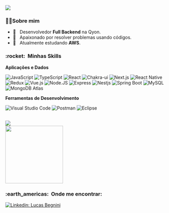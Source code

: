 ![](https://komarev.com/ghpvc/?username=LucasBegnini10&color=006bed)

<h3> 👨‍💻Sobre mim </h3>

- 💼 &nbsp; Desenvolvedor **Full Backend** na Qyon.
- 🖤 &nbsp; Apaixonado por resolver problemas usando códigos.
- 🌱 &nbsp; Atualmente estudando **AWS**. 


<h3> :rocket: &nbsp;Minhas Skills </h3>

**Aplicações e Dados**
 
  ![JavaScript](https://img.shields.io/badge/-JavaScript-333333?style=flat&logo=javascript)
  ![TypeScript](https://img.shields.io/badge/-Typescript-333333?style=flat&logo=typescript) 
  ![React](https://img.shields.io/badge/-React-333333?style=flat&logo=react)
  ![Chakra-ui](https://img.shields.io/badge/-ChakraUi-333333?style=flat&logo=chakraui)
  ![Next.js](https://img.shields.io/badge/-Next.js-333333?style=flat&logo=next.js)
  ![React Native](https://img.shields.io/badge/-React%20Native-333333?style=flat&logo=react)
  ![Redux](https://img.shields.io/badge/-Redux-333333?style=flat&logo=REDUX) 
  ![Vue.js](https://img.shields.io/badge/-Vue.js-333333?style=flat&logo=vue.js)
  ![Node.JS](https://img.shields.io/badge/-Node.JS-333333?style=flat&logo=node.js)
  ![Express](https://img.shields.io/badge/-Express-333333?style=flat&logo=express)
  ![Nestjs](https://img.shields.io/badge/-Nestjs-333333?style=flat&logo=nestjs) 
  ![Spring Boot](https://img.shields.io/badge/-Spring%20Boot-333333?style=flat&logo=spring) 
  ![MySQL](https://img.shields.io/badge/-MySQL-333333?style=flat&logo=mysql)
  ![MongoDB Atlas](https://img.shields.io/badge/-MongoDB-333333?style=flat&logo=mongodb)
  
  


**Ferramentas de Desenvolvimento**

  ![Visual Studio Code](https://img.shields.io/badge/-Visual%20Studio%20Code-333333?style=flat&logo=visual-studio-code&logoColor=007ACC)
  ![Postman](https://img.shields.io/badge/-Postman-333333?style=flat&logo=postman)
  ![Eclipse](https://img.shields.io/badge/-Eclipse-333333?style=flat&logo=eclipse)

<br/>

<a href="https://github.com/LucasBegnini10">
  <img align="center" src="https://github-readme-stats.vercel.app/api/top-langs/?username=LucasBegnini10&theme=dracula&hide_langs_below=1" />
</a>

<br/>

<a href="https://github.com/LucasBegnini10">
  <img height="180em" src="https://github-readme-stats.vercel.app/api?username=LucasBegnini10&theme=dracula&show_icons=true" />
</a>

<br/>

<h3> :earth_americas: &nbsp;Onde me encontrar: </h3> 

[![Linkedin: Lucas Begnini](https://img.shields.io/badge/-LucasBegnini-blue?style=flat-square&logo=Linkedin&logoColor=white&link=https://br.linkedin.com/in/lucas-begnini)](https://br.linkedin.com/in/lucas-begnini)
